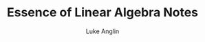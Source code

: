 ---
title: Essence of Linear Algebra Notes
author: Luke Anglin
image: https://encrypted-tbn0.gstatic.com/images?q=tbn:ANd9GcT81uTiAI-RH89QEK5IWSPL2on0htr7xh-yRA&usqp=CAU
description: Here, I take notes on one of the greatest online linear algebra courses.  Be sure to check out 3Blue1Brown's course yourself if you want more detail!
topics: Linear Algebra
sources: 3Blue1Brown's incredible YouTube 'Essence of Linear Algebra' course
publish: True
link: https://hub.gke2.mybinder.org/user/lukeanglin-webapp-ng8dzfhb/notebooks/categories/MLProjects/Notes/Essence-of-Linear-Algebra.ipynb
---